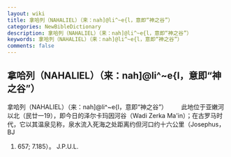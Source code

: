 ```yaml
---
layout: wiki
title: 拿哈列（NAHALIEL）（来：nah]@li^~e{l，意即“神之谷”）
categories: NewBibleDictionary
description: 拿哈列（NAHALIEL）（来：nah]@li^~e{l，意即“神之谷”）
keywords: 拿哈列（NAHALIEL）（来：nah]@li^~e{l，意即“神之谷”）
comments: false
---
```


## 拿哈列（NAHALIEL）（来：nah]@li^~e{l，意即“神之谷”）



拿哈列（NAHALIEL）（来：nah]@li^~e{l，意即“神之谷”）
　　此地位于亚嫩河以北（民廿一19），即今日的泽尔卡玛因河谷（Wadi
Zerka Ma'in）；在古罗马时代，它以其温泉见称，泉水流入死海之处距离约但河口约十六公里（Josephus，BJ
1. 657; 7.185）。
J.P.U.L.




